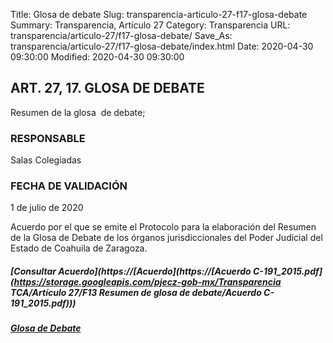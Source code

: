 Title: Glosa de debate
Slug: transparencia-articulo-27-f17-glosa-debate
Summary: Transparencia, Artículo 27
Category: Transparencia
URL: transparencia/articulo-27/f17-glosa-debate/
Save_As: transparencia/articulo-27/f17-glosa-debate/index.html
Date: 2020-04-30 09:30:00
Modified: 2020-04-30 09:30:00


## ART. 27, 17. GLOSA DE DEBATE

Resumen de la glosa  de debate;

### RESPONSABLE

Salas Colegiadas

### FECHA DE VALIDACIÓN

1 de julio de 2020

Acuerdo por el que se emite el Protocolo para la elaboración del Resumen de la Glosa de Debate de los órganos jurisdiccionales del Poder Judicial del Estado de Coahuila de Zaragoza.

##### [Consultar Acuerdo](https://[Acuerdo](https://[Acuerdo C-191_2015.pdf](https://storage.googleapis.com/pjecz-gob-mx/Transparencia TCA/Artículo 27/F13 Resumen de glosa de debate/Acuerdo C-191_2015.pdf)))

##### [Glosa de Debate](https://www.poderjudicialcoahuila.gob.mx/intranet/sentencias/consultaGlosa2.php)


